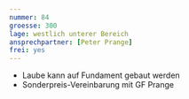 ```yaml
---
nummer: 84
groesse: 300
lage: westlich unterer Bereich
ansprechpartner: [Peter Prange]
frei: yes
---
```



- Laube kann auf Fundament gebaut werden
- Sonderpreis-Vereinbarung mit GF Prange
